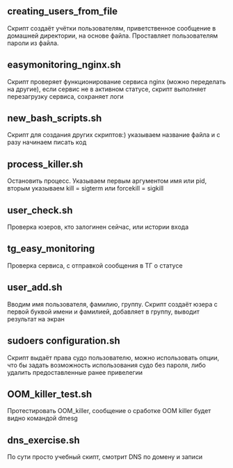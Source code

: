 ## creating_users_from_file
Скрипт создаёт учётки пользователям, приветственное сообщение в домашней директории, на основе файла. Проставляет пользователям пароли из файла.

## easymonitoring_nginx.sh
Скрипт проверяет функционирование сервиса nginx (можно переделать на другие), если сервис не в активном статусе, скрипт выполняет перезагрузку сервиса, сохраняет логи

## new_bash_scripts.sh
Скрипт для создания других скриптов:) указываем название файла и с разу начинаем писать код

## process_killer.sh
Остановить процесс. Указываем первым аргументом имя или pid, вторым указываем kill = sigterm или forcekill = sigkill

## user_check.sh
Проверка юзеров, кто залогинен сейчас, или истории входа

## tg_easy_monitoring
Проверка сервиса, с отправкой сообщения в ТГ о статусе

## user_add.sh
Вводим имя пользователя, фамилию, группу. Скрипт создаёт юзера с первой буквой имени и фамилией, добавляет в группу, выводит результат на экран

## sudoers configuration.sh
Скрипт выдаёт права судо пользователю, можно использовать опции, что бы задать возможность использования судо без пароля, либо удалить предоставленные ранее привелегии

## OOM_killer_test.sh
Протестировать OOM_killer, сообщение о сработке OOM killer будет видно командой dmesg

## dns_exercise.sh
По сути просто учебный скипт, смотрит DNS по домену и записи

